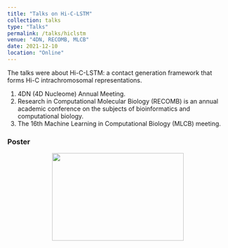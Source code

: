 ```yaml
---
title: "Talks on Hi-C-LSTM"
collection: talks
type: "Talks"
permalink: /talks/hiclstm
venue: "4DN, RECOMB, MLCB"
date: 2021-12-10
location: "Online"
---
```


The talks were about Hi-C-LSTM: a contact generation framework that forms Hi-C intrachromosomal representations. 

1. 4DN (4D Nucleome) Annual Meeting. 
2. Research in Computational Molecular Biology (RECOMB) is an annual academic conference on the subjects of bioinformatics and computational biology. 
3. The 16th Machine Learning in Computational Biology (MLCB) meeting.


### Poster 
<p align="center">
<img align="center" width=300 height=200 src="https://github.com/kevinbdsouza/kevinbdsouza.github.io/tree/master/files/poster_hiclstm.png?raw=true">
</p>



